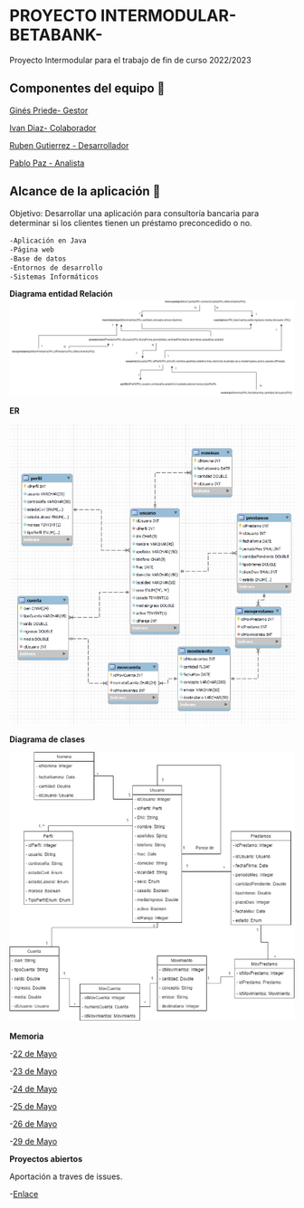 

# PROYECTO INTERMODULAR- BETABANK- 

Proyecto Intermodular para el trabajo de fin de curso 2022/2023
## Componentes del equipo 🚀


  [Ginés Priede- Gestor](https://github.com/DAM132)

  [Ivan Diaz- Colaborador](https://github.com/ivaandiaz)

  [Ruben Gutierrez - Desarrollador](https://github.com/DAM122)

  [Pablo Paz - Analista](https://github.com/DAM122)

## Alcance  de la aplicación 🚀

 Objetivo: Desarrollar una aplicación para consultoría bancaria para determinar si los clientes tienen un préstamo preconcedido o no.
 
    -Aplicación en Java
    -Página web
    -Base de datos
    -Entornos de desarrollo
    -Sistemas Informáticos
  
  

**Diagrama entidad Relación**
![alt text](assets/Entidad_relacion.jpeg)
 

**ER**

![alt text](assets/ER.jpeg)


**Diagrama de clases**


![alt text](assets/Esquema_de_clases.jpeg)


**Memoria**
 
 -[22 de Mayo](https://github.com/DAM122)
  
  -[23 de Mayo](https://github.com/DAM122)
  
  -[24 de Mayo](https://github.com/DAM122)
  
  -[25 de Mayo](https://github.com/DAM122)
  
  -[26 de Mayo](https://github.com/DAM122)
  
  -[29 de Mayo](https://github.com/DAM122)


**Proyectos abiertos** 

Aportación a traves de issues.


  -[Enlace](https://github.com/DAM132/BetaBank/projects?query=is%3Aopen)

   
   
   
  
  
  
